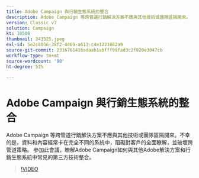 ```yaml
---
title: Adobe Campaign 與行銷生態系統的整合
description: Adobe Campaign 等跨管道行銷解決方案不應與其他技術或團隊區隔開來。
version: Classic v7
solution: Campaign
kt: 10508
thumbnail: 343525.jpeg
exl-id: 5e2c8056-38f2-4469-a613-c4e1221082a9
source-git-commit: 231676141badaab1abfff99fad3c2f820e3047cb
workflow-type: tm+mt
source-wordcount: '90'
ht-degree: 51%

---
```


# Adobe Campaign 與行銷生態系統的整合

Adobe Campaign 等跨管道行銷解決方案不應與其他技術或團隊區隔開來。不幸的是，資料和內容經常卡在完全不同的系統中，阻礙對客戶的全面瞭解，並破壞跨管道策略。 參加此會議，瞭解Adobe Campaign如何與其他Adobe解決方案和行銷生態系統中常見的第三方技術整合。

>[!VIDEO](https://video.tv.adobe.com/v/343525/?quality=12&learn=on)
